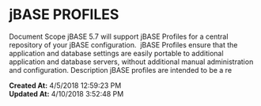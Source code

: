 # jBASE PROFILES

Document Scope jBASE 5.7 will support jBASE Profiles for a central repository of your jBASE configuration.  jBASE Profiles ensure that the application and database settings are easily portable to additional application and database servers, without additional manual administration and configuration. Description jBASE profiles are intended to be a re  

**Created At:** 4/5/2018 12:59:23 PM  
**Updated At:** 4/10/2018 3:52:48 PM  

